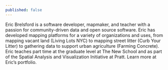 ```yaml
---
published: false
---
```

Eric Brelsford is a software developer, mapmaker, and teacher with a passion for community-driven data and open source software. Eric has developed mapping platforms for a variety of organizations and uses, from mapping vacant land (Living Lots NYC) to mapping street litter (Curb Your Litter) to gathering data to support urban agriculture (Farming Concrete). Eric teaches part time at the graduate level at The New School and as part of the Spatial Analysis and Visualization Initiative at Pratt. Learn more at Eric’s portfolio.
